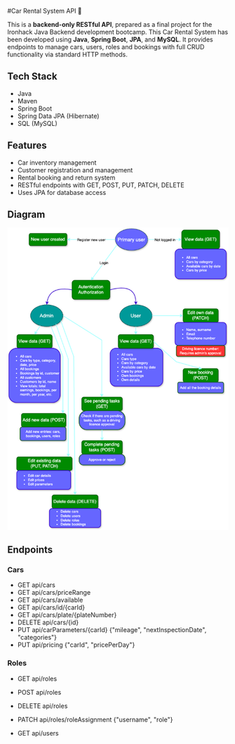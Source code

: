 #Car Rental System API  🚗

This is a **backend-only RESTful API**, prepared as a final project for the Ironhack Java Backend development bootcamp.
This Car Rental System has been developed using **Java**, **Spring Boot**, **JPA**, and **MySQL**. It provides endpoints to manage cars, users, roles and bookings with full CRUD functionality via standard HTTP methods.



## Tech Stack

- Java
- Maven
- Spring Boot
- Spring Data JPA (Hibernate)
- SQL (MySQL)


## Features

- Car inventory management
- Customer registration and management
- Rental booking and return system
- RESTful endpoints with GET, POST, PUT, PATCH, DELETE
- Uses JPA for database access

## Diagram

![Diagram](https://raw.githubusercontent.com/xKatyJane/CarRentalSystem-JavaBackend/master/assets/Car_rental_diagram.png)

## Endpoints
### Cars
- GET api/cars
- GET api/cars/priceRange
- GET api/cars/available
- GET api/cars/id/{carId}
- GET api/cars/plate/{plateNumber}
- DELETE api/cars/{id}
- PUT api/carParameters/{carId}
        {"mileage", "nextInspectionDate", "categories"}
- PUT api/pricing
        {"carId", "pricePerDay"}
  
### Roles
- GET api/roles
- POST api/roles
- DELETE api/roles
- PATCH api/roles/roleAssignment
         {"username", "role"}

- GET api/users
